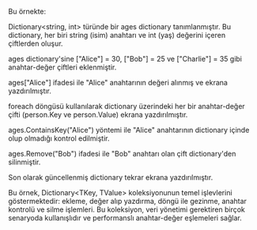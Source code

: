 ﻿Bu örnekte:

Dictionary<string, int> türünde bir ages dictionary tanımlanmıştır. Bu dictionary, her biri string (isim) anahtarı ve int (yaş) değerini içeren çiftlerden oluşur.

ages dictionary'sine ["Alice"] = 30, ["Bob"] = 25 ve ["Charlie"] = 35 gibi anahtar-değer çiftleri eklenmiştir.

ages["Alice"] ifadesi ile "Alice" anahtarının değeri alınmış ve ekrana yazdırılmıştır.

foreach döngüsü kullanılarak dictionary üzerindeki her bir anahtar-değer çifti (person.Key ve person.Value) ekrana yazdırılmıştır.

ages.ContainsKey("Alice") yöntemi ile "Alice" anahtarının dictionary içinde olup olmadığı kontrol edilmiştir.

ages.Remove("Bob") ifadesi ile "Bob" anahtarı olan çift dictionary'den silinmiştir.

Son olarak güncellenmiş dictionary tekrar ekrana yazdırılmıştır.

Bu örnek, Dictionary<TKey, TValue> koleksiyonunun temel işlevlerini göstermektedir: ekleme, değer alıp yazdırma, döngü ile gezinme, anahtar kontrolü ve silme işlemleri. Bu koleksiyon, veri yönetimi gerektiren birçok senaryoda kullanışlıdır ve performanslı anahtar-değer eşlemeleri sağlar.

